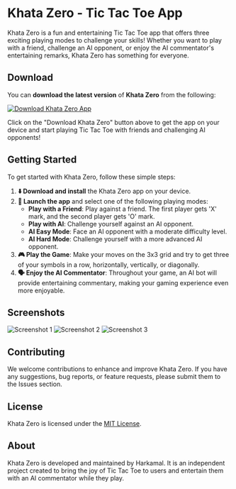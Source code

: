 # Khata Zero - Tic Tac Toe App

Khata Zero is a fun and entertaining Tic Tac Toe app that offers three exciting playing modes to challenge your skills! Whether you want to play with a friend, challenge an AI opponent, or enjoy the AI commentator's entertaining remarks, Khata Zero has something for everyone.

## Download

You can **download the latest version** of **Khata Zero** from the following:

[![Download Khata Zero App](https://img.shields.io/badge/Download-Khata%20Zero%20App-cyan?style=for-the-badge)](https://github.com/Harkamal1/Khata-Zero/raw/main/Khata%20Zero.apk)

Click on the "Download Khata Zero" button above to get the app on your device and start playing Tic Tac Toe with friends and challenging AI opponents!

## Getting Started

To get started with Khata Zero, follow these simple steps:

1. **⬇️ Download and install** the Khata Zero app on your device.
2. **🚀 Launch the app** and select one of the following playing modes:
   - **Play with a Friend**: Play against a friend. The first player gets 'X' mark, and the second player gets 'O' mark.
   - **Play with AI**: Challenge yourself against an AI opponent.
   - **AI Easy Mode**: Face an AI opponent with a moderate difficulty level.
   - **AI Hard Mode**: Challenge yourself with a more advanced AI opponent.
3. **🎮 Play the Game**: Make your moves on the 3x3 grid and try to get three of your symbols in a row, horizontally, vertically, or diagonally.
4. **🗣️ Enjoy the AI Commentator**: Throughout your game, an AI bot will provide entertaining commentary, making your gaming experience even more enjoyable.

## Screenshots

![Screenshot 1](link_to_screenshot1.png)
![Screenshot 2](link_to_screenshot2.png)
![Screenshot 3](link_to_screenshot3.png)

## Contributing

We welcome contributions to enhance and improve Khata Zero. If you have any suggestions, bug reports, or feature requests, please submit them to the Issues section.

## License

Khata Zero is licensed under the [MIT License](link_to_license).

## About

Khata Zero is developed and maintained by Harkamal. It is an independent project created to bring the joy of Tic Tac Toe to users and entertain them with an AI commentator while they play.
